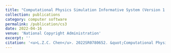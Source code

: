 ```yaml
---
title: "Computational Physics Simulation Informative System (Version 1.0)"
collection: publications
category: computer software
permalink: /publication/cs3
date: 2022-04-16
venue: 'National Copyright Administration'
excerpt: ''
citation: '<u>L.Z.C. Chen</u>. 2022SR0780652. &quot;Computational Physics Simulation Informative System (Version 1.0). &quot; 2022 (April 16, 2022). <i>National Copyright Administration.</i>'
---
```

